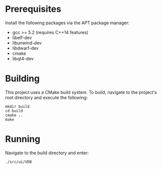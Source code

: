 # Prerequisites

Install the following packages via the APT package manager:
* gcc >= 5.2 (requires C++14 features)
* libelf-dev
* libunwind-dev
* libdwarf-dev
* cmake
* libqt4-dev

# Building
This project uses a CMake build system. To build, navigate to the project's root directory and execute the following:
```
mkdir build
cd build
cmake ..
make
```

# Running
Navigate to the build directory and enter:
```
./src/ui/VDB
```
